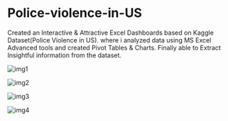 # Police-violence-in-US
Created an Interactive & Attractive Excel Dashboards based on Kaggle Dataset(Police Violence in US). where i analyzed data using
MS Excel Advanced tools and created Pivot Tables & Charts. Finally able to Extract Insightful information from the dataset.

![img1](https://user-images.githubusercontent.com/56465249/155758131-91c845f9-858c-4296-9835-c61b175786d6.jpg)

![img2](https://user-images.githubusercontent.com/56465249/155758189-5bfc64e4-2fd1-422d-8fdb-fbd0cd645b32.jpg)

![img3](https://user-images.githubusercontent.com/56465249/155758218-fe9444fe-557e-4373-8807-b3bcb68e7a77.jpg)

![img4](https://user-images.githubusercontent.com/56465249/155758233-5db87c1d-c051-4d69-ae65-99af097d6d35.jpg)
